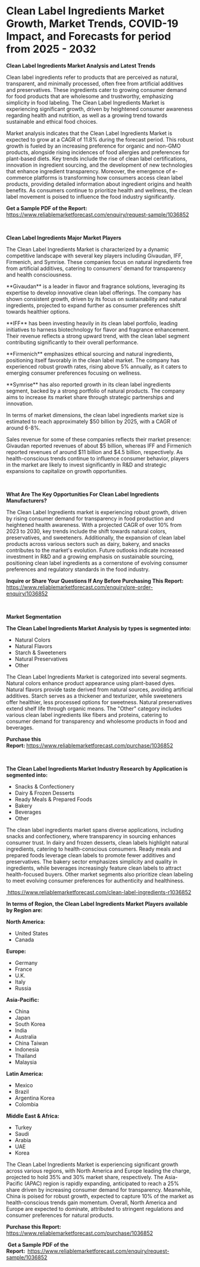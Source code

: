 <p><h1>Clean Label Ingredients Market Growth, Market Trends, COVID-19 Impact, and Forecasts for period from 2025 - 2032</h1></p><p><strong>Clean Label Ingredients Market Analysis and Latest Trends</strong></p>
<p><p>Clean label ingredients refer to products that are perceived as natural, transparent, and minimally processed, often free from artificial additives and preservatives. These ingredients cater to growing consumer demand for food products that are wholesome and trustworthy, emphasizing simplicity in food labeling. The Clean Label Ingredients Market is experiencing significant growth, driven by heightened consumer awareness regarding health and nutrition, as well as a growing trend towards sustainable and ethical food choices.</p><p>Market analysis indicates that the Clean Label Ingredients Market is expected to grow at a CAGR of 11.8% during the forecast period. This robust growth is fueled by an increasing preference for organic and non-GMO products, alongside rising incidences of food allergies and preferences for plant-based diets. Key trends include the rise of clean label certifications, innovation in ingredient sourcing, and the development of new technologies that enhance ingredient transparency. Moreover, the emergence of e-commerce platforms is transforming how consumers access clean label products, providing detailed information about ingredient origins and health benefits. As consumers continue to prioritize health and wellness, the clean label movement is poised to influence the food industry significantly.</p></p>
<p><strong>Get a Sample PDF of the Report:&nbsp;</strong> <a href="https://www.reliablemarketforecast.com/enquiry/request-sample/1036852?utm_campaign=1840&utm_medium=2&utm_source=Github&utm_content=ia&utm_term=16042025&utm_id=clean-label-ingredients">https://www.reliablemarketforecast.com/enquiry/request-sample/1036852</a></p>
<p>&nbsp;</p>
<p><strong>Clean Label Ingredients Major Market Players</strong></p>
<p><p>The Clean Label Ingredients Market is characterized by a dynamic competitive landscape with several key players including Givaudan, IFF, Firmenich, and Symrise. These companies focus on natural ingredients free from artificial additives, catering to consumers' demand for transparency and health consciousness.</p><p>**Givaudan** is a leader in flavor and fragrance solutions, leveraging its expertise to develop innovative clean label offerings. The company has shown consistent growth, driven by its focus on sustainability and natural ingredients, projected to expand further as consumer preferences shift towards healthier options.</p><p>**IFF** has been investing heavily in its clean label portfolio, leading initiatives to harness biotechnology for flavor and fragrance enhancement. Their revenue reflects a strong upward trend, with the clean label segment contributing significantly to their overall performance.</p><p>**Firmenich** emphasizes ethical sourcing and natural ingredients, positioning itself favorably in the clean label market. The company has experienced robust growth rates, rising above 5% annually, as it caters to emerging consumer preferences focusing on wellness.</p><p>**Symrise** has also reported growth in its clean label ingredients segment, backed by a strong portfolio of natural products. The company aims to increase its market share through strategic partnerships and innovation.</p><p>In terms of market dimensions, the clean label ingredients market size is estimated to reach approximately $50 billion by 2025, with a CAGR of around 6-8%. </p><p>Sales revenue for some of these companies reflects their market presence: Givaudan reported revenues of about $5 billion, whereas IFF and Firmenich reported revenues of around $11 billion and $4.5 billion, respectively. As health-conscious trends continue to influence consumer behavior, players in the market are likely to invest significantly in R&D and strategic expansions to capitalize on growth opportunities.</p></p>
<p>&nbsp;</p>
<p><strong>What Are The Key Opportunities For Clean Label Ingredients Manufacturers?</strong></p>
<p><p>The Clean Label Ingredients market is experiencing robust growth, driven by rising consumer demand for transparency in food production and heightened health awareness. With a projected CAGR of over 10% from 2023 to 2030, key trends include the shift towards natural colors, preservatives, and sweeteners. Additionally, the expansion of clean label products across various sectors such as dairy, bakery, and snacks contributes to the market's evolution. Future outlooks indicate increased investment in R&D and a growing emphasis on sustainable sourcing, positioning clean label ingredients as a cornerstone of evolving consumer preferences and regulatory standards in the food industry.</p></p>
<p><strong>Inquire or Share Your Questions If Any Before Purchasing This Report:</strong> <a href="https://www.reliablemarketforecast.com/enquiry/pre-order-enquiry/1036852?utm_campaign=1840&utm_medium=2&utm_source=Github&utm_content=ia&utm_term=16042025&utm_id=clean-label-ingredients">https://www.reliablemarketforecast.com/enquiry/pre-order-enquiry/1036852</a></p>
<p>&nbsp;</p>
<p><strong>Market Segmentation</strong></p>
<p><strong>The Clean Label Ingredients Market Analysis by types is segmented into:</strong></p>
<p><ul><li>Natural Colors</li><li>Natural Flavors</li><li>Starch & Sweeteners</li><li>Natural Preservatives</li><li>Other</li></ul></p>
<p><p>The Clean Label Ingredients Market is categorized into several segments. Natural colors enhance product appearance using plant-based dyes. Natural flavors provide taste derived from natural sources, avoiding artificial additives. Starch serves as a thickener and texturizer, while sweeteners offer healthier, less processed options for sweetness. Natural preservatives extend shelf life through organic means. The "Other" category includes various clean label ingredients like fibers and proteins, catering to consumer demand for transparency and wholesome products in food and beverages.</p></p>
<p><strong>Purchase this Report:&nbsp;</strong><a href="https://www.reliablemarketforecast.com/purchase/1036852?utm_campaign=1840&utm_medium=2&utm_source=Github&utm_content=ia&utm_term=16042025&utm_id=clean-label-ingredients">https://www.reliablemarketforecast.com/purchase/1036852</a></p>
<p>&nbsp;</p>
<p><strong>The Clean Label Ingredients Market Industry Research by Application is segmented into:</strong></p>
<p><ul><li>Snacks & Confectionery</li><li>Dairy & Frozen Desserts</li><li>Ready Meals & Prepared Foods</li><li>Bakery</li><li>Beverages</li><li>Other</li></ul></p>
<p><p>The clean label ingredients market spans diverse applications, including snacks and confectionery, where transparency in sourcing enhances consumer trust. In dairy and frozen desserts, clean labels highlight natural ingredients, catering to health-conscious consumers. Ready meals and prepared foods leverage clean labels to promote fewer additives and preservatives. The bakery sector emphasizes simplicity and quality in ingredients, while beverages increasingly feature clean labels to attract health-focused buyers. Other market segments also prioritize clean labeling to meet evolving consumer preferences for authenticity and healthiness.</p></p>
<p><a href="https://www.reliablemarketforecast.com/clean-label-ingredients-r1036852?utm_campaign=1840&utm_medium=2&utm_source=Github&utm_content=ia&utm_term=16042025&utm_id=clean-label-ingredients">&nbsp;https://www.reliablemarketforecast.com/clean-label-ingredients-r1036852</a></p>
<p><strong>In terms of Region, the Clean Label Ingredients Market Players available by Region are:</strong></p>
<p>
    <p> <strong> North America: </strong>
        <ul>
            <li>United States</li>
            <li>Canada</li>
        </ul>
        </p> 
    <p> <strong> Europe: </strong>
        <ul>
            <li>Germany</li>
            <li>France</li>
            <li>U.K.</li>
            <li>Italy</li>
            <li>Russia</li>
        </ul>
        </p> 
    <p> <strong> Asia-Pacific: </strong>
        <ul>
            <li>China</li>
            <li>Japan</li>
            <li>South Korea</li>
            <li>India</li>
            <li>Australia</li>
            <li>China Taiwan</li>
            <li>Indonesia</li>
            <li>Thailand</li>
            <li>Malaysia</li>
        </ul>
        </p> 
    <p> <strong> Latin America: </strong>
        <ul>
            <li>Mexico</li>
            <li>Brazil</li>
            <li>Argentina Korea</li>
            <li>Colombia</li>
        </ul>
        </p> 
    <p> <strong> Middle East & Africa: </strong>
        <ul>
            <li>Turkey</li>
            <li>Saudi</li>
            <li>Arabia</li>
            <li>UAE</li>
            <li>Korea</li>
        </ul>
    </p>
    </p>
<p><p>The Clean Label Ingredients Market is experiencing significant growth across various regions, with North America and Europe leading the charge, projected to hold 35% and 30% market share, respectively. The Asia-Pacific (APAC) region is rapidly expanding, anticipated to reach a 25% share driven by increasing consumer demand for transparency. Meanwhile, China is poised for robust growth, expected to capture 10% of the market as health-conscious trends gain momentum. Overall, North America and Europe are expected to dominate, attributed to stringent regulations and consumer preferences for natural products.</p></p>
<p><strong>Purchase this Report: </strong><a href="https://www.reliablemarketforecast.com/purchase/1036852?utm_campaign=1840&utm_medium=2&utm_source=Github&utm_content=ia&utm_term=16042025&utm_id=clean-label-ingredients">https://www.reliablemarketforecast.com/purchase/1036852</a></p>
<p>&nbsp;<strong>Get a Sample PDF of the Report:&nbsp;&nbsp;</strong><a href="https://www.reliablemarketforecast.com/enquiry/request-sample/1036852?utm_campaign=1840&utm_medium=2&utm_source=Github&utm_content=ia&utm_term=16042025&utm_id=clean-label-ingredients">https://www.reliablemarketforecast.com/enquiry/request-sample/1036852</a></p>
<p><strong></strong></p>
<p><p></p><p></p><p></p></p>